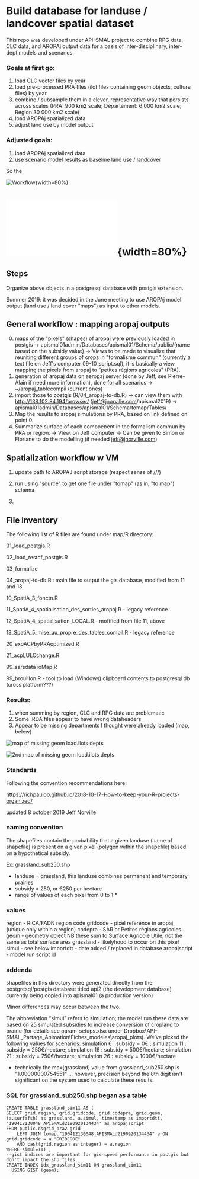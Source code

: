 # Build database for landuse / landcover spatial dataset 

This repo was developed under API-SMAL project to combine RPG data, CLC data, and AROPAj output data for a basis of inter-disciplinary, inter-dept models and scenarios.

### Goals at first go:

1. load CLC vector files by year
2. load pre-processed PRA files (ilot files containing geom objects, culture files) by year
3. combine / subsample them in a clever, representative way that persists across scales (PRA: 900 km2 scale; Département: 6 000 km2 scale; Region 30 000 km2 scale)
4. load AROPAj spatialized data
5. adjust land use by model output

### Adjusted goals:

1. load AROPAj spatialized data
2. use scenario model results as baseline land use / landcover

So the 

![Workflow](docimg/workflow.png){width=80%}

# ![Workflow](./docimg/aro_postgis.pdf){width=80%}


## Steps

Organize above objects in a postgresql database with postgis extension.

Summer 2019: it was decided in the June meeting to use AROPAj model output (land use / land cover "maps") as input to other models.

## General workflow : mapping aropaj outputs
0. maps of the "pixels" (shapes) of aropaj were previously loaded in postgis
-> apismal01admin/Databases/apismal01/Schema/public/{name based on the subsidy value}
-> Views to be made to visualize that reuniting different groups of crops in "formalisme commun" (currently a text file on Jeff's computer 09-10_script.sql), it is basically a view mapping the pixels from aropaj to "petites régions agricoles" (PRA). 
1. generation of aropaj data on aeropaj server (done by Jeff, see Pierre-Alain if need more information), done for all scenarios
-> ~/aropaj_tablecompil (current ones)
2. import those to postgis (R/04_aropaj-to-db.R)
-> can view them with http://138.102.84.194/browser/ (jeff@jnorville.com/apismal2019)
-> apismal01admin/Databases/apismal01/Schema/tomap/Tables/
3. Map the results fo aropaj simulations by PRA, based on link defined on point 0. 
4. Summarize surface of each compoenent in the formalism commun by PRA or region. 
-> View, on Jeff computer
-> Can be given to Simon or Floriane to do the modelling (if needed jeff@jnorville.com)

## Spatialization workflow w VM

1. update path to AROPAJ script storage (respect sense of ///)

2. run using "source" to get one file under "tomap" (as in, "to map") schema

3. 



  
## File inventory

The following list of R files are found under map/R directory:

01_load_postgis.R

02_load_restof_postgis.R

03_formalize

04_aropaj-to-db.R : main file to output the gis database, modified from 11 and 13

10_SpatiA_3_fonctn.R

11_SpatiA_4_spatialisation_des_sorties_aropaj.R - legacy reference 

12_SpatiA_4_spatialisation_LOCAL.R - mofified from file 11, above

13_SpatiA_5_mise_au_propre_des_tables_compil.R - legacy reference 

20_expACPbyPRAoptimized.R

21_acpLULCchange.R

99_sarsdataToMap.R

99_brouillon.R - tool to load (Windows) clipboard contents to postgresql db (cross platform???)

  
### Results:

1. when summing by region, CLC and RPG data are problematic
2. Some .RDA files appear to have wrong dataheaders
3. Appear to be missing departments I thought were already loaded (map, below)


![map of missing geom load.ilots depts](docimg/missingdepts.png)

![2nd map of missing geom load.ilots depts](docimg/missingdepts02.png)



### Standards

Following the convention recommendations here:

  https://richpauloo.github.io/2018-10-17-How-to-keep-your-R-projects-organized/



updated 8 october 2019 Jeff Norville

### naming convention

The shapefiles contain the probability that a given landuse (name of shapefile) is present on a given pixel (polygon within the shapefile) based on a hypothetical subsidy. 

Ex:
grassland_sub250.shp
 - landuse = grassland, this landuse combines permanent and temporary prairies
 - subsidy = 250, or €250 per hectare
 - range of values of each pixel from 0 to 1 *

### values
region - RICA/FADN region code
gridcode - pixel reference in aropaj (unique only within a region)
codepra - SAR or Petites régions agricoles
geom - geometry object NB these sum to Surface Agricole Utile, not the same as total surface area
grassland - likelyhood to occur on this pixel
simul - see below
importdtt - date added / replaced in database
aropajscript - model run script id


### addenda

shapefiles in this directory were generated directly from the postgresql/postgis database titled
api2 (the development database)
currently being copied into
apismal01 (a production version)

Minor differences may occur between the two.

The abbreviation "simul" refers to simulation; the model run these data are based on 25 simulated subsidies to increase conversion of cropland to prairie (for details see param-setups.xlsx under Dropbox\API-SMAL_Partage_Animation\Fiches_modeles\aropaj_plots). 
We've picked the following values for scenarios:
simulation 6 : subsidy = 0€ ; simulation 11 : subsidy = 250€/hectare; simulation 16 : subsidy = 500€/hectare; simulation 21 : subsidy = 750€/hectare; simulation 26 : subsidy = 1000€/hectare


* technically the max(grassland) value from grassland_sub250.shp is "1.00000000754551" ... however, precision beyond the 8th digit isn't significant on the system used to calculate these results.

### SQL for grassland_sub250.shp began as a table
```
CREATE TABLE grassland_sim11 AS (
SELECT grid.region, grid.gridcode, grid.codepra, grid.geom, (a.surfafsh) as grassland, a.simul, timestamp as importdtt, '190412130048_APISMALd2190920134434' as aropajscript
FROM public.dsgrid_pra2 grid
	LEFT JOIN tomap."190412130048_APISMALd2190920134434" a ON grid.gridcode = a."GRIDCODE"
	AND cast(grid.region as integer) = a.region
WHERE simul=11) ;
--gist indices are important for gis-speed performance in postgis but don't impact the shp files
CREATE INDEX idx_grassland_sim11 ON grassland_sim11
  USING GIST (geom);
```

